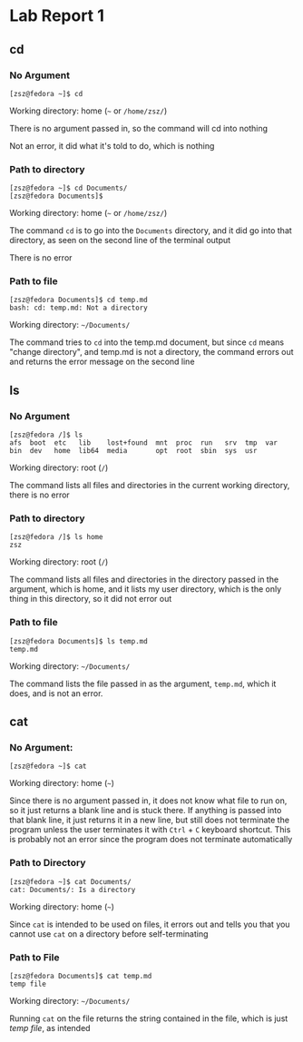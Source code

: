 # Lab Report 1

## cd

### No Argument
`[zsz@fedora ~]$ cd`

Working directory: home (`~` or `/home/zsz/`)

There is no argument passed in, so the command will cd into nothing

Not an error, it did what it's told to do, which is nothing

### Path to directory

```
[zsz@fedora ~]$ cd Documents/
[zsz@fedora Documents]$
```
Working directory: home (`~` or `/home/zsz/`)

The command `cd` is to go into the `Documents` directory, and it did go into that
directory, as seen on the second line of the terminal output

There is no error

### Path to file

```
[zsz@fedora Documents]$ cd temp.md
bash: cd: temp.md: Not a directory
```

Working directory: `~/Documents/`

The command tries to `cd` into the temp.md document, but since `cd` means 
"change directory", and temp.md is not a directory, the command errors out and returns 
the error message on the second line


## ls

### No Argument

```
[zsz@fedora /]$ ls
afs  boot  etc   lib    lost+found  mnt  proc  run   srv  tmp  var
bin  dev   home  lib64  media       opt  root  sbin  sys  usr
```

Working directory: root (`/`)

The command lists all files and directories in the current working directory, 
there is no error

### Path to directory

```
[zsz@fedora /]$ ls home
zsz
```

Working directory: root (`/`)

The command lists all files and directories in the directory passed in the
argument, which is home, and it lists my user directory, which is the only
thing in this directory, so it did not error out

### Path to file

```
[zsz@fedora Documents]$ ls temp.md 
temp.md
```

Working directory: `~/Documents/`

The command lists the file passed in as the argument, `temp.md`, which it does, 
and is not an error.


## cat

### No Argument:

```
[zsz@fedora ~]$ cat

```

Working directory: home (`~`)

Since there is no argument passed in, it does not know what file to run on, so 
it just returns a blank line and is stuck there. If anything is passed into that
blank line, it just returns it in a new line, but still does not terminate the
program unless the user terminates it with `Ctrl` + `C` keyboard shortcut. This
is probably not an error since the program does not terminate automatically

### Path to Directory

```
[zsz@fedora ~]$ cat Documents/
cat: Documents/: Is a directory
```
Working directory: home (`~`)

Since `cat` is intended to be used on files, it errors out and tells you that
you cannot use `cat` on a directory before self-terminating

### Path to File

```
[zsz@fedora Documents]$ cat temp.md 
temp file
```

Working directory: `~/Documents/`

Running `cat` on the file returns the string contained in the file, which is
just _temp file_, as intended
